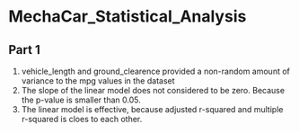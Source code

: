 # MechaCar_Statistical_Analysis
## Part 1 
   1. vehicle_length and ground_clearence provided a non-random amount of variance to the mpg values in the dataset
   2. The slope of the linear model does not considered to be zero. Because the p-value is smaller than 0.05.
   3. The linear model is effective, because adjusted r-squared and multiple r-squared is cloes to each other. 
